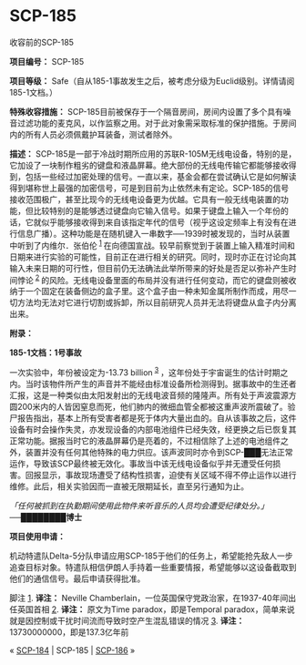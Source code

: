 # SCP-185
                        




收容前的SCP-185



**项目编号：** SCP-185

**项目等级：** Safe（自从185-1事故发生之后，被考虑分级为Euclid级别。详情请阅185-1文档。）

**特殊收容措施：** SCP-185目前被保存于一个隔音房间，房间内设置了多个具有噪音过滤功能的麦克风，以作监察之用。对于此对象需采取标准的保护措施。于房间内的所有人员必须佩戴护耳装备，测试者除外。

**描述：** SCP-185是一部于冷战时期所应用的苏联R-105M无线电设备，特别的是，它加设了一块制作粗劣的键盘和液晶屏幕。绝大部份的无线电传输它都能够接收得到，包括一些经过加密处理的信号。一直以来，基金会都在尝试确认它是如何解读得到堪称世上最强的加密信号，可是到目前为止依然未有定论。SCP-185的信号接收范围极广，甚至比现今的无线电设备更为优越。它具有一般无线电装置的功能，但比较特别的是能够透过键盘向它输入信号。如果于键盘上输入一个年份的话，它就似乎能够接收得到来自该指定年代的信号（视乎这设定频率上有没有在进行信息广播）。这种功能是在随机键入一串数字──1939时被发现的，当时从装置中听到了内维尔．张伯伦<sup class='footnoteref'>
 <a shape='rect' class='footnoteref' id='footnoteref-1' href='javascript:;' onclick='WIKIDOT.page.utils.scrollToReference(&apos;footnote-1&apos;)'>1</a>
</sup>在向德国宣战。较早前察觉到于装置上输入精准时间和日期来进行实验的可能性，目前正在进行相关的研究。同时，现时亦正在讨论向其输入未来日期的可行性，但目前仍无法确法此举所带来的好处是否足以弥补产生时间悖论<sup class='footnoteref'>
 <a shape='rect' class='footnoteref' id='footnoteref-2' href='javascript:;' onclick='WIKIDOT.page.utils.scrollToReference(&apos;footnote-2&apos;)'>2</a>
</sup>的风险。无线电设备里面的布局并没有进行任何变动，而它的键盘则被收纳于一个固定在装备侧边的盒子里。这个盒子由一种未知金属所制作而成，用尽一切方法均无法对它进行切割或拆卸，所以目前研究人员并无法将键盘从盒子内分离出来。

**附录：** 

**185-1文档：1号事故** 

一次实验中，年份被设定为-13.73 billion<sup class='footnoteref'>
 <a shape='rect' class='footnoteref' id='footnoteref-3' href='javascript:;' onclick='WIKIDOT.page.utils.scrollToReference(&apos;footnote-3&apos;)'>3</a>
</sup>，这年份处于宇宙诞生的估计时期之内。当时该物件所产生的声音并不能经由标准设备所检测得到。据事故中的生还者汇报，这是一种类似由太阳发射出的无线电波音频的隆隆声。所有处于声波震源方圆200米内的人皆因窒息而死，他们肺内的微细血管全都被这重声波所震破了。验尸报告指出，基本上所有受害者都是死于体内大量出血的。自从该事故之后，这件设备有时会操作失灵，亦发现设备的内部电池组件已经失效，经更换之后已恢复其正常功能。据报当时它的液晶屏幕仍是亮着的，不过相信除了上述的电池组件之外，装置并没有任何其他特殊的电力供应。该声波同时亦令到SCP-███无法正常运作，导致该SCP最终被无效化。事故当中该无线电设备似乎并无遭受任何损害。回报显示，事故现场遭受了结构性损害，迫使有关区域不得不停止运作以进行维修。此后，相关实验因而一直被无限期延长，直至另行通知为止。

*「任何被抓到在执勤期间使用此物件来听音乐的人员均会遭受纪律处分。」* ──**████████博士** 

**项目使用申请：** 

机动特遣队Delta-5分队申请应用SCP-185于他们的任务上，希望能抢先敌人一步追查目标对象。特遣队相信伊朗人手持着一些重要情报，希望能够以这设备截取到他们的通信信号。最后申请获得批准。


脚注
<a shape='rect' href='javascript:;' onclick='WIKIDOT.page.utils.scrollToReference(&apos;footnoteref-1&apos;)'>1</a>. **译注：** Neville Chamberlain，一位英国保守党政治家，在1937-40年间出任英国首相
<a shape='rect' href='javascript:;' onclick='WIKIDOT.page.utils.scrollToReference(&apos;footnoteref-2&apos;)'>2</a>. **译注：** 原文为Time paradox，即是Temporal paradox，简单来说就是因控制或干扰时间流而导致时空产生混乱错误的情况
<a shape='rect' href='javascript:;' onclick='WIKIDOT.page.utils.scrollToReference(&apos;footnoteref-3&apos;)'>3</a>. **译注：** 13730000000，即是137.3亿年前



« [SCP-184](/scp-184) | SCP-185 | [SCP-186](/scp-186) »





                    